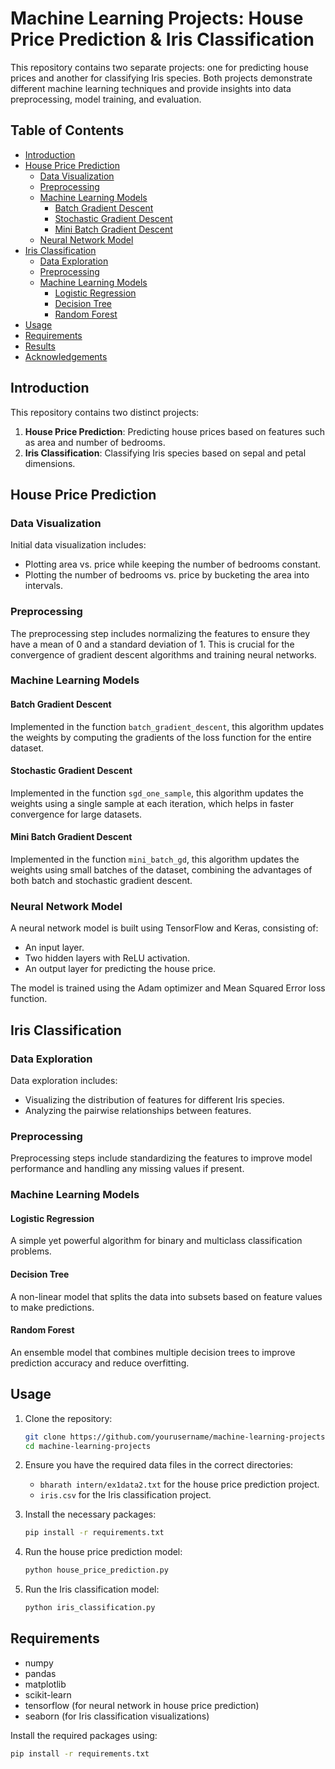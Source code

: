 # Machine Learning Projects: House Price Prediction & Iris Classification

This repository contains two separate projects: one for predicting house prices and another for classifying Iris species. Both projects demonstrate different machine learning techniques and provide insights into data preprocessing, model training, and evaluation.

## Table of Contents
- [Introduction](#introduction)
- [House Price Prediction](#house-price-prediction)
  - [Data Visualization](#data-visualization)
  - [Preprocessing](#preprocessing)
  - [Machine Learning Models](#machine-learning-models)
    - [Batch Gradient Descent](#batch-gradient-descent)
    - [Stochastic Gradient Descent](#stochastic-gradient-descent)
    - [Mini Batch Gradient Descent](#mini-batch-gradient-descent)
  - [Neural Network Model](#neural-network-model)
- [Iris Classification](#iris-classification)
  - [Data Exploration](#data-exploration)
  - [Preprocessing](#preprocessing-1)
  - [Machine Learning Models](#machine-learning-models-1)
    - [Logistic Regression](#logistic-regression)
    - [Decision Tree](#decision-tree)
    - [Random Forest](#random-forest)
- [Usage](#usage)
- [Requirements](#requirements)
- [Results](#results)
- [Acknowledgements](#acknowledgements)

## Introduction

This repository contains two distinct projects:
1. **House Price Prediction**: Predicting house prices based on features such as area and number of bedrooms.
2. **Iris Classification**: Classifying Iris species based on sepal and petal dimensions.

## House Price Prediction

### Data Visualization

Initial data visualization includes:
- Plotting area vs. price while keeping the number of bedrooms constant.
- Plotting the number of bedrooms vs. price by bucketing the area into intervals.

### Preprocessing

The preprocessing step includes normalizing the features to ensure they have a mean of 0 and a standard deviation of 1. This is crucial for the convergence of gradient descent algorithms and training neural networks.

### Machine Learning Models

#### Batch Gradient Descent

Implemented in the function `batch_gradient_descent`, this algorithm updates the weights by computing the gradients of the loss function for the entire dataset.

#### Stochastic Gradient Descent

Implemented in the function `sgd_one_sample`, this algorithm updates the weights using a single sample at each iteration, which helps in faster convergence for large datasets.

#### Mini Batch Gradient Descent

Implemented in the function `mini_batch_gd`, this algorithm updates the weights using small batches of the dataset, combining the advantages of both batch and stochastic gradient descent.

### Neural Network Model

A neural network model is built using TensorFlow and Keras, consisting of:
- An input layer.
- Two hidden layers with ReLU activation.
- An output layer for predicting the house price.

The model is trained using the Adam optimizer and Mean Squared Error loss function.

## Iris Classification

### Data Exploration

Data exploration includes:
- Visualizing the distribution of features for different Iris species.
- Analyzing the pairwise relationships between features.

### Preprocessing

Preprocessing steps include standardizing the features to improve model performance and handling any missing values if present.

### Machine Learning Models

#### Logistic Regression

A simple yet powerful algorithm for binary and multiclass classification problems.

#### Decision Tree

A non-linear model that splits the data into subsets based on feature values to make predictions.

#### Random Forest

An ensemble model that combines multiple decision trees to improve prediction accuracy and reduce overfitting.

## Usage

1. Clone the repository:
    ```sh
    git clone https://github.com/yourusername/machine-learning-projects.git
    cd machine-learning-projects
    ```

2. Ensure you have the required data files in the correct directories:
    - `bharath intern/ex1data2.txt` for the house price prediction project.
    - `iris.csv` for the Iris classification project.

3. Install the necessary packages:
    ```sh
    pip install -r requirements.txt
    ```

4. Run the house price prediction model:
    ```sh
    python house_price_prediction.py
    ```

5. Run the Iris classification model:
    ```sh
    python iris_classification.py
    ```

## Requirements

- numpy
- pandas
- matplotlib
- scikit-learn
- tensorflow (for neural network in house price prediction)
- seaborn (for Iris classification visualizations)

Install the required packages using:
```sh
pip install -r requirements.txt
